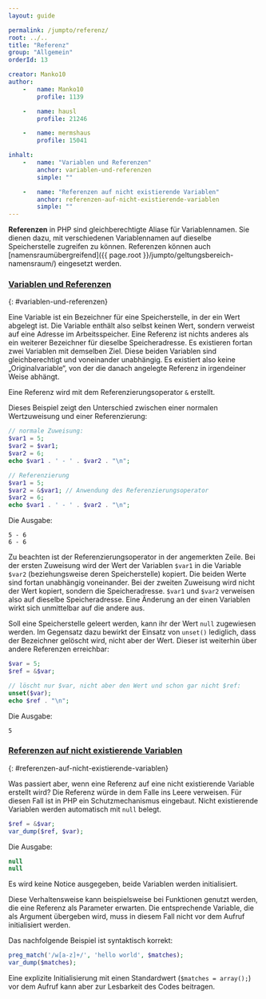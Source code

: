 ```yaml
---
layout: guide

permalink: /jumpto/referenz/
root: ../..
title: "Referenz"
group: "Allgemein"
orderId: 13

creator: Manko10
author:
    -   name: Manko10
        profile: 1139

    -   name: hausl
        profile: 21246

    -   name: mermshaus
        profile: 15041

inhalt:
    -   name: "Variablen und Referenzen"
        anchor: variablen-und-referenzen
        simple: ""

    -   name: "Referenzen auf nicht existierende Variablen"
        anchor: referenzen-auf-nicht-existierende-variablen
        simple: ""
---
```


**Referenzen** in PHP sind gleichberechtigte Aliase für Variablennamen. Sie dienen dazu, mit verschiedenen Variablennamen auf dieselbe Speicherstelle zugreifen zu können. Referenzen können auch [namensraumübergreifend]({{ page.root }}/jumpto/geltungsbereich-namensraum/) eingesetzt werden.


### [Variablen und Referenzen](#variablen-und-referenzen)
{: #variablen-und-referenzen}

Eine Variable ist ein Bezeichner für eine Speicherstelle, in der ein Wert abgelegt ist. Die Variable enthält also selbst keinen Wert, sondern verweist auf eine Adresse im Arbeitsspeicher. Eine Referenz ist nichts anderes als ein weiterer Bezeichner für dieselbe Speicheradresse. Es existieren fortan zwei Variablen mit demselben Ziel. Diese beiden Variablen sind gleichberechtigt und voneinander unabhängig. Es existiert also keine „Originalvariable“, von der die danach angelegte Referenz in irgendeiner Weise abhängt.

Eine Referenz wird mit dem Referenzierungsoperator `&` erstellt.

Dieses Beispiel zeigt den Unterschied zwischen einer normalen Wertzuweisung und einer Referenzierung:

~~~ php
// normale Zuweisung:
$var1 = 5;
$var2 = $var1;
$var2 = 6;
echo $var1 . ' - ' . $var2 . "\n";

// Referenzierung
$var1 = 5;
$var2 = &$var1; // Anwendung des Referenzierungsoperator
$var2 = 6;
echo $var1 . ' - ' . $var2 . "\n";
~~~

Die Ausgabe:

~~~
5 - 6
6 - 6
~~~

Zu beachten ist der Referenzierungsoperator in der angemerkten Zeile. Bei der ersten Zuweisung wird der Wert der Variablen `$var1` in die Variable `$var2` (beziehungsweise deren Speicherstelle) kopiert. Die beiden Werte sind fortan unabhängig voneinander. Bei der zweiten Zuweisung wird nicht der Wert kopiert, sondern die Speicheradresse. `$var1` und `$var2` verweisen also auf dieselbe Speicheradresse. Eine Änderung an der einen Variablen wirkt sich unmittelbar auf die andere aus.

Soll eine Speicherstelle geleert werden, kann ihr der Wert `null` zugewiesen werden. Im Gegensatz dazu bewirkt der Einsatz von `unset()` lediglich, dass der Bezeichner gelöscht wird, nicht aber der Wert. Dieser ist weiterhin über andere Referenzen erreichbar:

~~~ php
$var = 5;
$ref = &$var;

// löscht nur $var, nicht aber den Wert und schon gar nicht $ref:
unset($var);
echo $ref . "\n";
~~~

Die Ausgabe:

~~~
5
~~~


### [Referenzen auf nicht existierende Variablen](#referenzen-auf-nicht-existierende-variablen)
{: #referenzen-auf-nicht-existierende-variablen}

Was passiert aber, wenn eine Referenz auf eine nicht existierende Variable erstellt wird? Die Referenz würde in dem Falle ins Leere verweisen. Für diesen Fall ist in PHP ein Schutzmechanismus eingebaut. Nicht existierende Variablen werden automatisch mit `null` belegt.

~~~ php
$ref = &$var;
var_dump($ref, $var);
~~~

Die Ausgabe:

~~~ php
null
null
~~~

Es wird keine Notice ausgegeben, beide Variablen werden initialisiert.

Diese Verhaltensweise kann beispielsweise bei Funktionen genutzt werden, die eine Referenz als Parameter erwarten. Die entsprechende Variable, die als Argument übergeben wird, muss in diesem Fall nicht vor dem Aufruf initialisiert werden.

Das nachfolgende Beispiel ist syntaktisch korrekt:

~~~ php
preg_match('/w[a-z]+/', 'hello world', $matches);
var_dump($matches);
~~~

Eine explizite Initialisierung mit einen Standardwert (`$matches = array();`) vor dem Aufruf kann aber zur Lesbarkeit des Codes beitragen.
